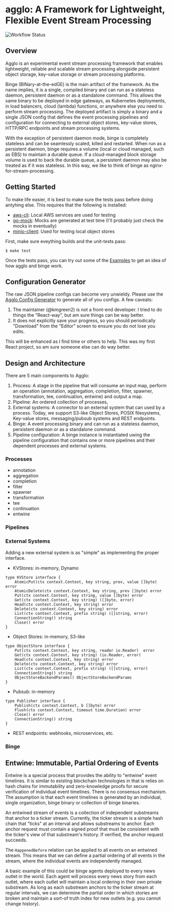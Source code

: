# agglo: A Framework for Lightweight, Flexible Event Stream Processing

![Workflow Status](https://github.com/kmgreen2/agglo/workflows/Go/badge.svg?branch=main)

## Overview

Agglo is an experimental event stream processing framework that enables
lightweight, reliable and scalable stream processing alongside persistent
object storage, key-value storage or stream processing platforms.

Binge (BINary-at-the-edGE) is the main artifact of the framework.  As the name
implies, it is a single, compiled binary and can run as a stateless daemon,
persistent daemon or as a standalone command.  This allows the same binary to
be deployed in edge gateways, as Kubernetes deployments, in load balancers,
cloud (lambda) functions, or anywhere else you need to perform stream
processing.  The deployed artifact is simply a binary and a single JSON config
that defines the event processing pipelines and configuration for connecting to
external object stores, key-value stores, HTTP/RPC endpoints and stream
processing systems.

With the exception of persistent daemon mode, binge is completely stateless and
can be seamlessly scaled, killed and restarted.  When run as a persistent
daemon, binge requires a volume (local or cloud managed, such as EBS) to
maintain a durable queue.  If a cloud-managed block storage volume is used to
back the durable queue, a persistent daemon may also be treated as if it was
stateless.  In this way, we like to think of binge as
nginx-for-stream-processing.

## Getting Started

To make life easier, it is best to make sure the tests pass before doing antyhing else.  This requires that the
following is installed:

- [aws-cli](https://docs.aws.amazon.com/cli/latest/userguide/cli-chap-install.html): Local AWS services are used for testing
- [go-mock](https://github.com/golang/mock): Mocks are generated at test time (I'll probably just check the mocks in eventually)
- [minio-client](https://docs.min.io/docs/minio-client-quickstart-guide.html): Used for testing local object stores

First, make sure eveything builds and the unit-tests pass:

```
$ make test
```

Once the tests pass, you can try out some of the [Examples](./examples) to get an idea of how
agglo and binge work.

## Configuration Generator

The raw JSON pipeline configs can become very unwieldy.  Please use the [Agglo Config Generator](./web/config-builder)
to generate all of you configs.  A few caveats:

1. The maintainer (@kmgreen2) is not a front-end developer.  I tried to do things the "React-way", but am sure things can be way better.
2. It does not explicitly save your progress, so you should periodically "Download" from the "Editor" screen to ensure you do not lose you edits.

This will be enhanced as I find time or others to help.  This was my first React project, so am sure someone else can do way better.

## Design and Architecture

There are 5 main components to Agglo:

1. Process: A stage in the pipeline that will consume an input map, perform an operation (annotation, aggregation, completion, filter, spawner, transformation, tee, continuation, entwine) and output a map.
2. Pipeline: An ordered collection of processes, 
3. External systems: A connector to an external system that can used by a process.  Today, we support S3-like Object Stores, POSIX filesystems, Key-value stores, messaging/pubsub systems and REST endpoints.
4. Binge: A event processing binary and can run as a stateless daemon, persistent daemon or as a standalone command.
5. Pipeline configuration: A binge instance is instantiated uwing the pipeline configuration that contains one or more pipelines and their dependent processes and external systems.

### Processes

- annotation
- aggregation
- completion
- filter
- spawner
- transformation
- tee
- continuation
- entwine

### Pipelines

### External Systems

Adding a new external system is as "simple" as implementing the proper interface.

- KVStores: in-memory, Dynamo
```
type KVStore interface {
	AtomicPut(ctx context.Context, key string, prev, value []byte) error
	AtomicDelete(ctx context.Context, key string, prev []byte) error
	Put(ctx context.Context, key string, value []byte) error
	Get(ctx context.Context, key string) ([]byte, error)
	Head(ctx context.Context, key string) error
	Delete(ctx context.Context, key string) error
	List(ctx context.Context, prefix string) ([]string, error)
	ConnectionString() string
	Close() error
}
```

- Object Stores: in-memory, S3-like

```
type ObjectStore interface {
	Put(ctx context.Context, key string, reader io.Reader)	error
	Get(ctx context.Context, key string) (io.Reader, error)
	Head(ctx context.Context, key string) error
	Delete(ctx context.Context, key string) error
	List(ctx context.Context, prefix string) ([]string, error)
	ConnectionString() string
	ObjectStoreBackendParams() ObjectStoreBackendParams
}
```

- Pubsub: in-memory

```
type Publisher interface {
	Publish(ctx context.Context, b []byte) error
	Flush(ctx context.Context, timeout time.Duration) error
	Close() error
	ConnectionString() string
}
```

- REST endpoints: webhooks, microservices, etc.

### Binge

## Entwine: Immutable, Partial Ordering of Events

Entwine is a special process that provides the ability to "entwine" event
timelines.  It is similar to existing blockchain technologies in that is relies
on hash chains for immutability and zero-knowledge proofs for secure
verification of individual event timelines.  There is no consensus mechanism.
The assumption is that each event timelines is generated by an individual,
single organization, binge binary or collection of binge binaries.

An entwined stream of events is a collection of independent substreams that
anchor to a ticker stream.  Currently, the ticker stream is a simple hash chain
that "ticks" at an interval and allows substreams to anchor.  Each anchor
request must contain a signed proof that must be consistent with the ticker's
view of that substream's history.  If verified, the anchor request succeeds.

The `HappenedBefore` relation can be applied to all events on an entwined
stream.  This means that we can define a partial ordering of all events in the
stream, where the individual events are independently managed.

A basic example of this could be binge agents deployed to every news outlet in
the world.  Each agent will process every news story from each outlet, where
each outlet will maintain a local ordering in their own private substream.  As
long as each substream anchors to the ticker stream at regular intervals, we
can determine the partial order in which stories are broken and maintain a
sort-of truth index for new outlets (e.g. you cannot change history).


